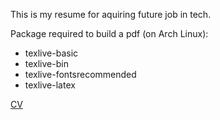 This is my resume for aquiring future job in tech.

Package required to build a pdf (on Arch Linux):
- texlive-basic
- texlive-bin
- texlive-fontsrecommended
- texlive-latex

[CV](pdf/resume.pdf)